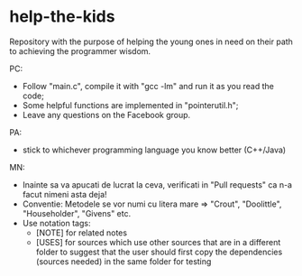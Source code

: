 # help-the-kids

Repository with the purpose of helping the young ones in need on their path to achieving the programmer wisdom.

PC:
- Follow "main.c", compile it with "gcc -lm" and run it as you read the code;
- Some helpful functions are implemented in "pointerutil.h";
- Leave any questions on the Facebook group.

PA:
- stick to whichever programming language you know better (C++/Java)

MN:
- Inainte sa va apucati de lucrat la ceva, verificati in "Pull requests" ca n-a facut nimeni asta deja!
- Conventie: Metodele se vor numi cu litera mare => "Crout", "Doolittle", "Householder", "Givens" etc.
- Use notation tags:
	- [NOTE] for related notes
	- [USES] for sources which use other sources that are in a different folder to suggest that the user should first copy the dependencies (sources needed) in the same folder for testing 
